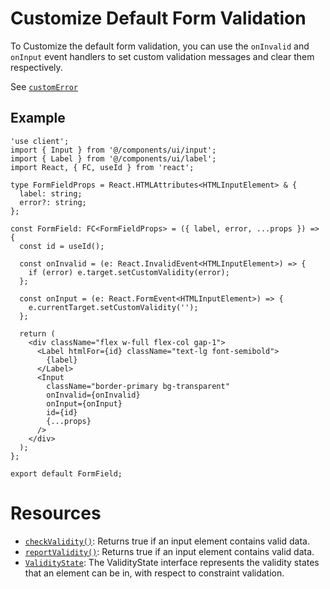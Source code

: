 # Customize Default Form Validation
To Customize the default form validation, you can use the `onInvalid` and `onInput` event handlers to set custom validation messages and clear them respectively.

See [`customError`](https://developer.mozilla.org/en-US/docs/Web/API/ValidityState/customError)

## Example
```tsx
'use client';
import { Input } from '@/components/ui/input';
import { Label } from '@/components/ui/label';
import React, { FC, useId } from 'react';

type FormFieldProps = React.HTMLAttributes<HTMLInputElement> & {
  label: string;
  error?: string;
};

const FormField: FC<FormFieldProps> = ({ label, error, ...props }) => {
  const id = useId();

  const onInvalid = (e: React.InvalidEvent<HTMLInputElement>) => {
    if (error) e.target.setCustomValidity(error);
  };

  const onInput = (e: React.FormEvent<HTMLInputElement>) => {
    e.currentTarget.setCustomValidity('');
  };

  return (
    <div className="flex w-full flex-col gap-1">
      <Label htmlFor={id} className="text-lg font-semibold">
        {label}
      </Label>
      <Input
        className="border-primary bg-transparent"
        onInvalid={onInvalid}
        onInput={onInput}
        id={id}
        {...props}
      />
    </div>
  );
};

export default FormField;
```
# Resources
- [`checkValidity()`](https://developer.mozilla.org/en-US/docs/Web/API/HTMLSelectElement/checkValidity): Returns true if an input element contains valid data.
- [`reportValidity()`](https://developer.mozilla.org/en-US/docs/Web/API/HTMLSelectElement/reportValidity): Returns true if an input element contains valid data.
- [`ValidityState`](https://developer.mozilla.org/en-US/docs/Web/API/ValidityState): The ValidityState interface represents the validity states that an element can be in, with respect to constraint validation.